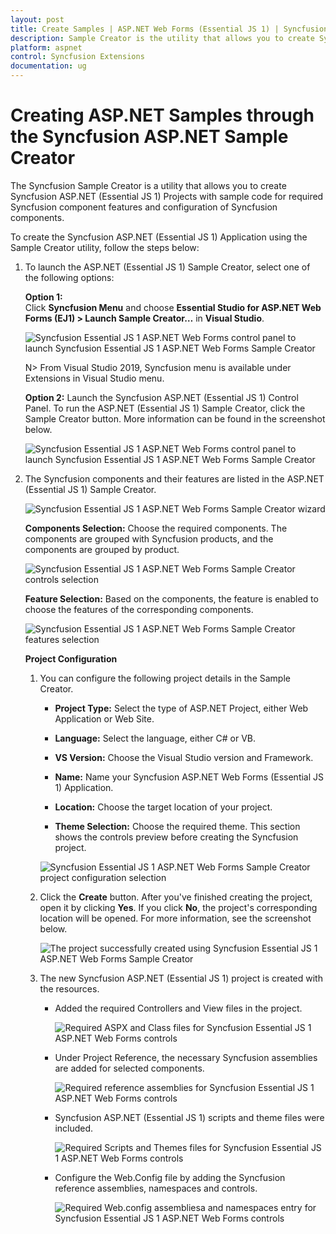 ```yaml
---
layout: post
title: Create Samples | ASP.NET Web Forms (Essential JS 1) | Syncfusion
description: Sample Creator is the utility that allows you to create Syncfusion ASP.NET WebForms (Essential JS 1) Projects along with the samples
platform: aspnet
control: Syncfusion Extensions
documentation: ug
---
```


# Creating ASP.NET Samples through the Syncfusion ASP.NET Sample Creator

The Syncfusion Sample Creator is a utility that allows you to create Syncfusion ASP.NET (Essential JS 1) Projects with sample code for required Syncfusion component features and configuration of Syncfusion components.

To create the Syncfusion ASP.NET (Essential JS 1) Application using the Sample Creator utility, follow the steps below:

1. To launch the ASP.NET (Essential JS 1) Sample Creator, select one of the following options:

   **Option 1:**  
   Click **Syncfusion Menu** and choose **Essential Studio for ASP.NET Web Forms (EJ1) > Launch Sample Creator…** in **Visual Studio**.

   ![Syncfusion Essential JS 1 ASP.NET Web Forms control panel to launch Syncfusion Essential JS 1 ASP.NET Web Forms Sample Creator](Create-Samples_images/Syncfusion_Menu_Sample_Creator.png)

   N> From Visual Studio 2019, Syncfusion menu is available under Extensions in Visual Studio menu.

   **Option 2:**
   Launch the Syncfusion ASP.NET (Essential JS 1) Control Panel. To run the ASP.NET (Essential JS 1) Sample Creator, click the Sample Creator button. More information can be found in the screenshot below.

   ![Syncfusion Essential JS 1 ASP.NET Web Forms control panel to launch Syncfusion Essential JS 1 ASP.NET Web Forms Sample Creator](Create-Samples_images/SampleCreator-img1.png)

2. The Syncfusion components and their features are listed in the ASP.NET (Essential JS 1) Sample Creator.

   ![Syncfusion Essential JS 1 ASP.NET Web Forms Sample Creator wizard](Create-Samples_images/SampleCreator-img2.png)

   **Components Selection:** Choose the required components. The components are grouped with Syncfusion products, and the components are grouped by product.

   ![Syncfusion Essential JS 1 ASP.NET Web Forms Sample Creator controls selection](Create-Samples_images/SampleCreator-img3.jpeg)

   **Feature Selection:** Based on the components, the feature is enabled to choose the features of the corresponding components.

   ![Syncfusion Essential JS 1 ASP.NET Web Forms Sample Creator features selection](Create-Samples_images/SampleCreator-img4.jpeg)

   **Project Configuration**

   1. You can configure the following project details in the Sample Creator.

      * **Project Type:** Select the type of ASP.NET Project, either Web Application or Web Site.

      * **Language:** Select the language, either C# or VB.

      * **VS Version:** Choose the Visual Studio version and Framework.

      * **Name:** Name your Syncfusion ASP.NET Web Forms (Essential JS 1) Application.

      * **Location:** Choose the target location of your project.

      * **Theme Selection:** Choose the required theme. This section shows the controls preview before creating the Syncfusion project.

      ![Syncfusion Essential JS 1 ASP.NET Web Forms Sample Creator project configuration selection](Create-Samples_images/SampleCreator-img5.png)

   2. Click the **Create** button. After you've finished creating the project, open it by clicking **Yes**. If you click **No**, the project's corresponding location will be opened. For more information, see the screenshot below.

      ![The project successfully created using Syncfusion Essential JS 1 ASP.NET Web Forms Sample Creator](Create-Samples_images/SampleCreator-img6.png)

   3. The new Syncfusion ASP.NET (Essential JS 1) project is created with the resources.

      * Added the required Controllers and View files in the project.

        ![Required ASPX and Class files for Syncfusion Essential JS 1 ASP.NET Web Forms controls](Create-Samples_images/SampleCreator-img7.png)

      * Under Project Reference, the necessary Syncfusion assemblies are added for selected components.

        ![Required reference assemblies for Syncfusion Essential JS 1 ASP.NET Web Forms controls](Create-Samples_images/SampleCreator-img8.png)

      * Syncfusion ASP.NET (Essential JS 1) scripts and theme files were included.

        ![Required Scripts and Themes files for Syncfusion Essential JS 1 ASP.NET Web Forms controls](Create-Samples_images/SampleCreator-img9.png)

      * Configure the Web.Config file by adding the Syncfusion reference assemblies, namespaces and controls.

        ![Required Web.config assembliesa and namespaces entry for Syncfusion Essential JS 1 ASP.NET Web Forms controls](Create-Samples_images/SampleCreator-img10.png)


   
